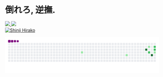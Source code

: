 <h1> 倒れろ, 逆撫.</h1>

<div>
  <a href="https://github.com/luqinhasdev">
  <img height="180em" src="https://github-readme-stats.vercel.app/api?username=luqinhasdev&show_icons=true&theme=dark">  
  <img height="180em" src="https://github-readme-stats.vercel.app/api/top-langs/?username=luqinhasdev&layout=compact&show_icons=true&theme=dark">
</div>

<div style="display: inline_block">
  <img align="center" alt="Shinji Hirako" src="https://cdn.discordapp.com/attachments/1364382276812542026/1364382449425190922/SHINJI_HIRAKO.gif?ex=680977ac&is=6808262c&hm=88293a70d0a4d78d38bea2e23ca784fc79a0b9df71bd94aeec0a28f650d94732&"
</div>

![snake gif](https://github.com/luqinhasdev/luqinhasdev/blob/output/github-contribution-grid-snake.gif)
